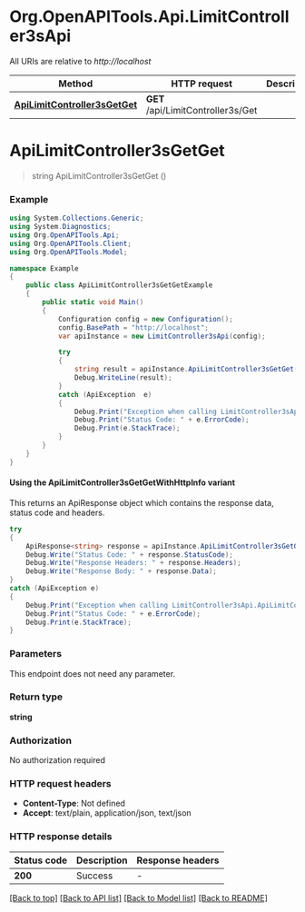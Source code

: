 # Org.OpenAPITools.Api.LimitController3sApi

All URIs are relative to *http://localhost*

| Method | HTTP request | Description |
|--------|--------------|-------------|
| [**ApiLimitController3sGetGet**](LimitController3sApi.md#apilimitcontroller3sgetget) | **GET** /api/LimitController3s/Get |  |

<a id="apilimitcontroller3sgetget"></a>
# **ApiLimitController3sGetGet**
> string ApiLimitController3sGetGet ()



### Example
```csharp
using System.Collections.Generic;
using System.Diagnostics;
using Org.OpenAPITools.Api;
using Org.OpenAPITools.Client;
using Org.OpenAPITools.Model;

namespace Example
{
    public class ApiLimitController3sGetGetExample
    {
        public static void Main()
        {
            Configuration config = new Configuration();
            config.BasePath = "http://localhost";
            var apiInstance = new LimitController3sApi(config);

            try
            {
                string result = apiInstance.ApiLimitController3sGetGet();
                Debug.WriteLine(result);
            }
            catch (ApiException  e)
            {
                Debug.Print("Exception when calling LimitController3sApi.ApiLimitController3sGetGet: " + e.Message);
                Debug.Print("Status Code: " + e.ErrorCode);
                Debug.Print(e.StackTrace);
            }
        }
    }
}
```

#### Using the ApiLimitController3sGetGetWithHttpInfo variant
This returns an ApiResponse object which contains the response data, status code and headers.

```csharp
try
{
    ApiResponse<string> response = apiInstance.ApiLimitController3sGetGetWithHttpInfo();
    Debug.Write("Status Code: " + response.StatusCode);
    Debug.Write("Response Headers: " + response.Headers);
    Debug.Write("Response Body: " + response.Data);
}
catch (ApiException e)
{
    Debug.Print("Exception when calling LimitController3sApi.ApiLimitController3sGetGetWithHttpInfo: " + e.Message);
    Debug.Print("Status Code: " + e.ErrorCode);
    Debug.Print(e.StackTrace);
}
```

### Parameters
This endpoint does not need any parameter.
### Return type

**string**

### Authorization

No authorization required

### HTTP request headers

 - **Content-Type**: Not defined
 - **Accept**: text/plain, application/json, text/json


### HTTP response details
| Status code | Description | Response headers |
|-------------|-------------|------------------|
| **200** | Success |  -  |

[[Back to top]](#) [[Back to API list]](../README.md#documentation-for-api-endpoints) [[Back to Model list]](../README.md#documentation-for-models) [[Back to README]](../README.md)

